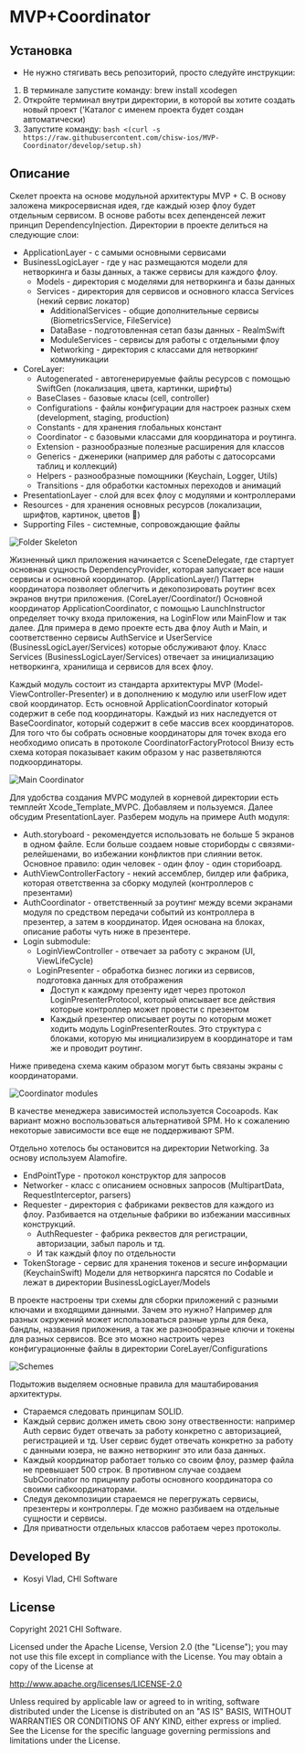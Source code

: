 # MVP+Coordinator

## Установка
* Не нужно стягивать весь репозиторий, просто следуйте инструкции:
1. В терминале запустите команду: brew install xcodegen
2. Откройте терминал внутри директории, в которой вы хотите создать новый проект ('Каталог с именем проекта будет создан автоматически)
3. Запустите команду: ```bash <(curl -s https://raw.githubusercontent.com/chisw-ios/MVP-Coordinator/develop/setup.sh)```

## Описание
Скелет проекта на основе модульной архитектуры MVP + C. В основу заложена микросервисная идея, где каждый юзер флоу будет отдельным сервисом. 
В основе работы всех депенденсей лежит принцип DependencyInjection. 
Директории в проекте делиться на следующие слои:
* ApplicationLayer - с самыми основными сервисами
* BusinessLogicLayer - где у нас размещаются модели для нетворкинга и базы данных, а также сервисы для каждого флоу. 
    * Models - директория с моделями для нетворкинга и базы данных
    * Services - директория для сервисов и основного класса Services (некий сервис локатор)
        * AdditionalServices - общие дополнительные сервисы (BiometricsService, FileService)
        * DataBase - подготовленная сетап базы данных - RealmSwift
        * ModuleServices - сервисы для работы с отдельными флоу
        * Networking - директория с классами для нетворкинг коммуникации
* CoreLayer:
    * Autogenerated - автогенерируемые файлы ресурсов c помощью SwiftGen (локализация, цвета, картинки, шрифты) 
    * BaseClases - базовые класы (cell, controller)
    * Configurations - файлы конфигурации для настроек разных схем (development, staging, production)
    * Constants - для хранения глобальных констант
    * Coordinator - с базовыми классами для координатора и роутинга.
    * Extension - разнообразные полезные расширения для классов 
    * Generics - дженерики (например для работы с датосорсами таблиц и коллекций)
    * Helpers - разнообразные помощники (Keychain, Logger, Utils)
    * Transitions - для обработки кастомных переходов и анимаций
* PresentationLayer - слой для всех флоу с модулями и контроллерами
* Resources - для хранения основных ресурсов (локализации, шрифтов, картинок, цветов 🌷)
* Supporting Files - системные, сопровождающие файлы

![Folder Skeleton](/Assets/folderSkeleton.png)

Жизненный цикл приложения начинается с SceneDelegate, где стартует основная сущность DependencyProvider, которая запускает все наши сервисы и основной координатор. (ApplicationLayer/) 
Паттерн координатора позволяет облегчить и декопозировать роутинг всех экранов внутри приложения. (CoreLayer/Coordinator/)
Основной координатор ApplicationCoordinator, с помощью LaunchInstructor определяет точку входа приложения, на LoginFlow или MainFlow и так далее. 
Для примера в демо проекте есть два флоу Auth и Main, и соответственно сервисы AuthService и UserService (BusinessLogicLayer/Services) которые обслуживают флоу. 
Класс Services (BusinessLogicLayer/Services) отвечает за инициализацию нетворкинга, хранилища и сервисов для всех флоу. 

Каждый модуль состоит из стандарта архитектуры MVP (Model-ViewController-Presenter) и в дополнению к модулю или userFlow идет свой координатор.
Есть основной ApplicationCoordinator который содержит в себе под координаторы. Каждый из них наследуется от BaseCoordinator, который содержит в себе массив всех координаторов. 
Для того что бы собрать основные координаторы для точек входа его необходимо описать в протоколе CoordinatorFactoryProtocol
Внизу есть схема которая показывает каким образом у нас разветвляются подкоординаторы.

![Main Coordinator](/Assets/coordinatorMain.jpg)

Для удобства создания MVPC модулей в корневой директории есть темплейт Xcode_Template_MVPC. Добавляем и пользуемся.
Далее обсудим PresentationLayer.
Разберем модуль на примере Auth модуля: 
* Auth.storyboard - рекомендуется использовать не больше 5 экранов в одном файле. Если больше создаем новые сториборды с связями-релейшенами, во избежании конфликтов при слиянии веток. Основное правило: один человек - один флоу - один сторибоард.
* AuthViewControllerFactory - некий ассемблер, билдер или фабрика, которая ответственна за сборку модулей (контроллеров с презентами)
* AuthCoordinator - ответственный за роутинг между всеми экранами модуля по средством передачи событий из контроллера в презентер, а затем в координатор. Идея основана на блоках, описание работы чуть ниже в презентере. 
* Login submodule: 
    * LoginViewController - отвечает за работу с экраном (UI, ViewLifeCycle)
    * LoginPresenter - обработка бизнес логики из сервисов, подготовка данных для отображения
        * Доступ к каждому презенту идет через протокол LoginPresenterProtocol, который описывает все действия которые контроллер может провести с презентом
        * Каждый презентер описывает роуты по которым может ходить модуль LoginPresenterRoutes. Это структура с блоками, которую мы инициализируем в координаторе и там же и проводит роутинг.

Ниже приведена схема каким образом могут быть связаны экраны с координаторами. 

![Coordinator modules](/Assets/coordinatorModule.jpg)

В качестве менеджера зависимостей используется Cocoapods. Как вариант можно воспользоваться альтернативой SPM. Но к сожалению некоторые зависимости все еще не поддерживают SPM.

Отдельно хотелось бы остановится на директории Networking. За основу используем Alamofire.
* EndPointType - протокол конструктор для запросов
* Networker - класс с описанием основных запросов (MultipartData, RequestInterceptor, parsers)
* Requester - директория с фабриками реквестов для каждого из флоу. Разбивается на отдельные фабрики во избежании массивных конструкций.
    * AuthRequester - фабрика реквестов для регистрации, авторизации, забыл пароль и тд.
    * И так каждый флоу по отдельности
* TokenStorage - сервис для хранения токенов и secure информации (KeychainSwift)
Модели для нетворкинга парсятся по Codable и лежат в директории BusinessLogicLayer/Models


В проекте настроены три схемы для сборки приложений с разными ключами и входящими данными. 
Зачем это нужно? Например для разных окружений может использоваться разные урлы для бека, бандлы, названия приложения, а так же разнообразные ключи и токены для разных сервисов. 
Все это можно настроить через конфигурационные файлы в директории CoreLayer/Configurations

![Schemes](/Assets/schemes.png)

Подытожив выделяем основные правила для маштабирования архитектуры. 
* Стараемся следовать принципам SOLID.
* Каждый сервис должен иметь свою зону отвественности: например Auth сервис будет отвечать за работу конкретно с авторизацией, регистрацией и тд. User сервис будет отвечать конкретно за работу с данными юзера, не важно нетворкинг это или база данных. 
* Каждый координатор работает только со своим флоу, размер файла не превышает 500 строк. В противном случае создаем SubCoorinator по прицнипу работы основного координатора со своими сабкоординаторами.
* Следуя декомпозиции стараемся не перегружать сервисы, презентеры и контроллеры. Где можно разбиваем на отдельные сущности и сервисы. 
* Для приватности отдельных классов работаем через протоколы. 


Developed By
------------

* Kosyi Vlad, CHI Software


License
--------

Copyright 2021 CHI Software.

Licensed under the Apache License, Version 2.0 (the "License");
you may not use this file except in compliance with the License.
You may obtain a copy of the License at

http://www.apache.org/licenses/LICENSE-2.0

Unless required by applicable law or agreed to in writing, software
distributed under the License is distributed on an "AS IS" BASIS,
WITHOUT WARRANTIES OR CONDITIONS OF ANY KIND, either express or implied.
See the License for the specific language governing permissions and
limitations under the License.
